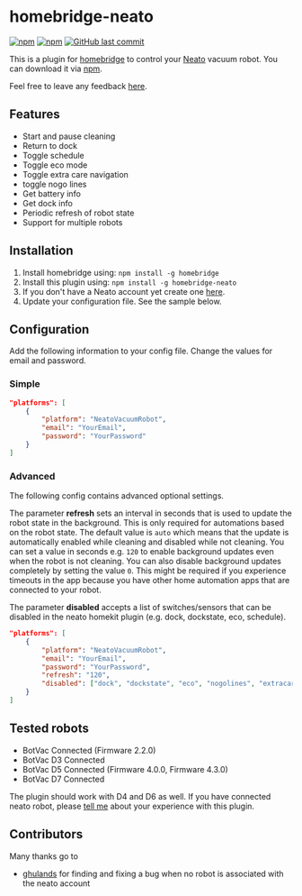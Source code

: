 # homebridge-neato
[![npm](https://img.shields.io/npm/v/homebridge-neato.svg?style=flat-square)](https://www.npmjs.com/package/homebridge-neato)
[![npm](https://img.shields.io/npm/dt/homebridge-neato.svg?style=flat-square)](https://www.npmjs.com/package/homebridge-neato)
[![GitHub last commit](https://img.shields.io/github/last-commit/naofireblade/homebridge-neato.svg?style=flat-square)](https://github.com/naofireblade/homebridge-neato)

This is a plugin for [homebridge](https://github.com/nfarina/homebridge) to control your [Neato](https://www.neatorobotics.com/) vacuum robot. You can download it via [npm](https://www.npmjs.com/package/homebridge-neato).

Feel free to leave any feedback [here](https://github.com/naofireblade/homebridge-neato/issues).

## Features

- Start and pause cleaning
- Return to dock
- Toggle schedule
- Toggle eco mode
- Toggle extra care navigation
- toggle nogo lines
- Get battery info
- Get dock info
- Periodic refresh of robot state
- Support for multiple robots

## Installation

1. Install homebridge using: `npm install -g homebridge`
2. Install this plugin using: `npm install -g homebridge-neato`
3. If you don't have a Neato account yet create one [here](https://www.neatorobotics.com/create-account/).
4. Update your configuration file. See the sample below.

## Configuration

Add the following information to your config file. Change the values for email and password.

### Simple

```json
"platforms": [
	{
		"platform": "NeatoVacuumRobot",
		"email": "YourEmail",
		"password": "YourPassword"
	}
]
```

### Advanced

The following config contains advanced optional settings.

The parameter **refresh** sets an interval in seconds that is used to update the robot state in the background. This is only required for automations based on the robot state. The default value is `auto` which means that the update is automatically enabled while cleaning and disabled while not cleaning. You can set a value in seconds e.g. `120` to enable background updates even when the robot is not cleaning. You can also disable background updates completely by setting the value `0`. This might be required if you experience timeouts in the app because you have other home automation apps that are connected to your robot.

The parameter **disabled** accepts a list of switches/sensors that can be disabled in the neato homekit plugin (e.g. dock, dockstate, eco, schedule).

```json
"platforms": [
	{
		"platform": "NeatoVacuumRobot",
		"email": "YourEmail",
		"password": "YourPassword",
		"refresh": "120",
		"disabled": ["dock", "dockstate", "eco", "nogolines", "extracare", "schedule"]
	}
]
```

## Tested robots

- BotVac Connected (Firmware 2.2.0)
- BotVac D3 Connected
- BotVac D5 Connected (Firmware 4.0.0, Firmware 4.3.0)
- BotVac D7 Connected

The plugin should work with D4 and D6 as well. If you have connected neato robot, please [tell me](https://github.com/naofireblade/homebridge-neato/issues) about your experience with this plugin.

## Contributors
Many thanks go to
- [ghulands](https://github.com/ghulands) for finding and fixing a bug when no robot is associated with the neato account